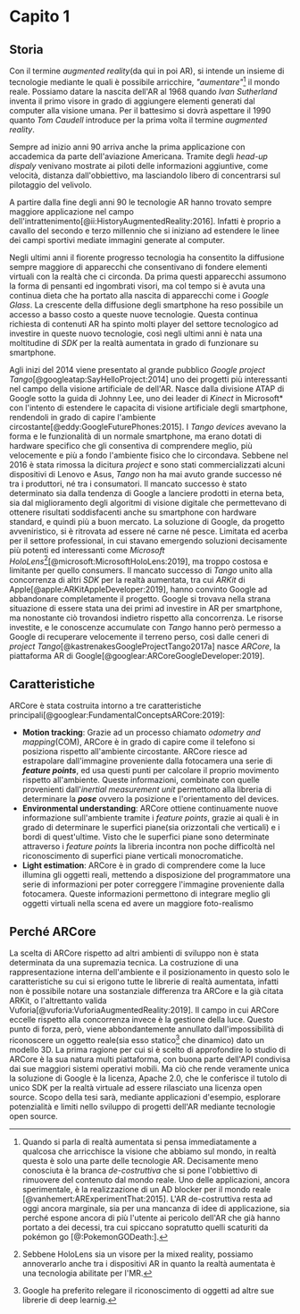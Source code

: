 # Capito 1

## Storia

Con il termine *augmented reality*(da qui in poi AR), si intende un insieme di tecnologie mediante le quali è possibile arricchire, *"aumentare"*[^destructive] il mondo reale.
Possiamo datare la nascita dell'AR al 1968 quando *Ivan Sutherland* inventa il primo visore in grado di aggiungere elementi generati dal computer alla visione umana.
Per il battesimo si dovrà aspettare il 1990 quanto *Tom Caudell* introduce per la prima volta il termine *augmented reality*.

Sempre ad inizio anni 90 arriva anche la prima applicazione con accademica da parte dell'aviazione Americana.
Tramite degli *head-up dispaly* venivano mostrate ai piloti delle informazioni aggiuntive, come velocità, distanza dall'obbiettivo, ma lasciandolo libero di concentrarsi sul pilotaggio del velivolo.

A partire dalla fine degli anni 90 le tecnologie AR hanno trovato sempre maggiore applicazione nel campo dell'intrattenimento[@ii:HistoryAugmentedReality:2016].
Infatti è proprio a cavallo del secondo e terzo millennio che si iniziano ad estendere le linee dei campi sportivi mediate immagini generate al computer.

Negli ultimi anni il fiorente progresso tecnologia ha consentito la diffusione sempre maggiore di apparecchi che consentivano di fondere elementi virtuali con la realtà che ci circonda.
Da prima questi apparecchi assumono la forma di pensanti ed ingombrati visori, ma col tempo si è avuta una continua dieta che ha portato alla nascita di apparecchi come i *Google Glass*.
La crescente della diffusione degli smartphone ha reso possibile un accesso a basso costo a queste nuove tecnologie.
Questa continua richiesta di contenuti AR ha spinto molti player del settore tecnologico ad investire in queste nuovo tecnologie, così negli ultimi anni è nata una moltitudine di *SDK* per la realtà aumentata in grado di funzionare su smartphone.

Agli inizi del 2014 viene presentato al grande pubblico *Google project Tango*[@googleatap:SayHelloProject:2014] uno dei progetti più interessanti nel campo della visione artificiale de dell'AR.
Nasce dalla divisione ATAP di Google sotto la guida di Johnny Lee, uno dei leader di *Kinect* in Microsoft* con l'intento di estendere le capacita di visione artificiale degli smartphone, rendendoli in grado di capire l'ambiente circostante[@eddy:GoogleFuturePhones:2015].
I *Tango devices* avevano la forma e le funzionalità di un normale smartphone, ma erano dotati di hardware specifico che gli consentiva di comprendere meglio, più velocemente e più a fondo l'ambiente fisico che lo circondava.
Sebbene nel 2016 è stata rimossa la dicitura *project* e sono stati commercializzati alcuni dispositivi di Lenovo e Asus, *Tango* non ha mai avuto grande successo né tra i produttori, né tra i consumatori.
Il mancato successo è stato determinato sia dalla tendenza di Google a lanciere prodotti in eterna beta, sia dal miglioramento degli algoritmi di visione digitale che permettevano di ottenere risultati soddisfacenti anche su smartphone con hardware standard, e quindi più a buon mercato.
La soluzione di Google, da progetto avveniristico, si è ritrovata ad essere né carne né pesce.
Limitata ed acerba per il settore professional, in cui stavano emergendo soluzioni decisamente più potenti ed interessanti come *Microsoft HoloLens*[^mixed-reality][@microsoft:MicrosoftHoloLens:2019], ma troppo costosa e limitante per quello consumers.
Il mancato successo di *Tango* unito alla concorrenza di altri *SDK* per la realtà aumentata, tra cui *ARKit* di Apple[@apple:ARKitAppleDeveloper:2019], hanno convinto Google ad abbandonare completamente il progetto.
Google si trovava nella strana situazione di essere stata una dei primi ad investire in AR per smartphone, ma nonostante ciò trovandosi indietro rispetto alla concorrenza.
Le risorse investite, e le conoscenze accumulate con *Tango* hanno però permesso a Google di recuperare velocemente il terreno perso, così dalle ceneri di *project Tango*[@kastrenakesGoogleProjectTango2017a] nasce *ARCore*, la piattaforma AR di Google[@googlear:ARCoreGoogleDeveloper:2019].

## Caratteristiche

ARCore è stata costruita intorno a tre caratteristiche principali[@googlear:FundamentalConceptsARCore:2019]:

- **Motion tracking**:
  Grazie ad un processo chiamato *odometry and mapping*(COM), ARCore è in grado di capire come il telefono si posiziona rispetto all'ambiente circostante.
  ARCore riesce ad estrapolare dall'immagine proveniente dalla fotocamera una serie di ***feature points***, ed usa questi punti per calcolare il proprio movimento rispetto all'ambiente.
  Queste informazioni, combinate con quelle provenienti dall'*inertial measurement unit* permettono alla libreria di determinare la ***pose*** ovvero la posizione e l'orientamento del devices.
- **Environmental understanding**:
  ARCore ottiene continuamente nuove informazione sull'ambiente tramite i *feature points*, grazie ai quali è in grado di determinare le superfici piane(sia orizzontali che verticali) e i bordi di quest'ultime.
  Visto che le superfici piane sono determinate attraverso i *feature points* la libreria incontra non poche difficoltà nel riconoscimento di superfici piane verticali monocromatiche.
- **Light estimation**:
  ARCore è in grado di comprendere come la luce illumina gli oggetti reali, mettendo a disposizione del programmatore una serie di informazioni per poter correggere l'immagine proveniente dalla fotocamera.
  Queste informazioni permettono di integrare meglio gli oggetti virtuali nella scena ed avere un maggiore foto-realismo

## Perché ARCore

La scelta di ARCore rispetto ad altri ambienti di sviluppo non è stata determinata da una supremazia tecnica.
La costruzione di una rappresentazione interna dell'ambiente e il posizionamento in questo solo le caratteristiche su cui si erigono tutte le librerie di realtà aumentata, infatti non è possibile notare una sostanziale differenza tra ARCore e la già citata ARKit, o l'altrettanto valida Vuforia[@vuforia:VuforiaAugmentedReality:2019].
Il campo in cui ARCore eccelle rispetto alla concorrenza invece è la gestione della luce.
Questo punto di forza, però, viene abbondantemente annullato dall'impossibilità di riconoscere un oggetto reale(sia esso statico[^image-recognition] che dinamico) dato un modello 3D.
La prima ragione per cui si è scelto di approfondire lo studio di ARCore è la sua natura multi piattaforma, con buona parte dell'API condivisa dai sue maggiori sistemi operativi mobili.
Ma ciò che rende veramente unica la soluzione di Google è la licenza, Apache 2.0, che le conferisce il tutolo di unico SDK per la realtà virtuale ad essere rilasciato una licenza open source.
Scopo della tesi sarà, mediante applicazioni d'esempio, esplorare potenzialità e limiti nello sviluppo di progetti dell'AR mediante tecnologie open source.

[^mixed-reality]: Sebbene HoloLens sia un visore per la mixed reality, possiamo annoverarlo anche tra i dispositivi AR in quanto la realtà aumentata è una tecnologia abilitate per l'MR.
[^destructive]: Quando si parla di realtà aumentata si pensa immediatamente a qualcosa che arricchisce la visione che abbiamo sul mondo, in realtà questa è solo una parte delle tecnologie AR. Decisamente meno conosciuta è la branca *de-costruttiva* che si pone l'obbiettivo di rimuovere del contenuto dal mondo reale. Uno delle applicazioni, ancora sperimentale, è la realizzazione di un AD blocker per il mondo reale [@vanhemert:ARExperimentThat:2015]. L'AR de-costruttiva resta ad oggi ancora marginale, sia per una mancanza di idee di applicazione, sia perché espone ancora di più l'utente ai pericolo dell'AR che già hanno portato a dei decessi, tra cui spiccano sopratutto quelli scaturiti da pokémon go [@:PokemonGODeath:].
[^image-recognition]: Google ha preferito relegare il riconoscimento di oggetti ad altre sue librerie  di deep learnig.
